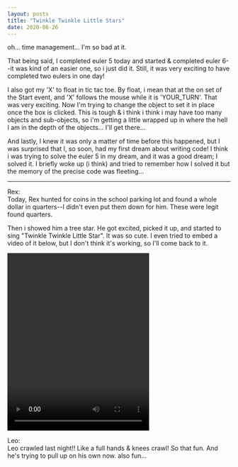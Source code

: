 ```yaml
---
layout: posts
title: "Twinkle Twinkle Little Stars"
date: 2020-06-26
---
```


oh... time management...  I'm so bad at it.

That being said, I completed euler 5 today and started & completed euler 6--it was
kind of an easier one, so i just did it.  Still, it was very exciting to have completed
two eulers in one day!

I also got my 'X' to float in tic tac toe.  By float, i mean that at the on set of the Start event, 
and 'X' follows the mouse while it is 'YOUR_TURN'.  That was very exciting.  Now I'm trying to change the object
to set it in place once the box is clicked.  This is tough & i think i think i may have too many objects
and sub-objects, so i'm getting a little wrapped up in where the hell I am in the depth of the objects...
I'll get there... 

And lastly, I knew it was only a matter of time before this happened, but I was surprised that I, so soon, had my first
dream about writing code!  I think i was trying to solve the euler 5 in my dream, and it was a good dream; I solved it.
I briefly woke up (i think) and tried to remember how I solved it but the memory of the precise code was fleeting...

***
Rex:  
Today, Rex hunted for coins in the school parking lot and found a whole dollar in quarters--I didn't even
put them down for him.  These were legit found quarters.

Then i showed him a tree star.  He got excited, picked it up, and started to sing
"Twinkle Twinkle Little Star".  It was so cute.  I even tried to embed a video of it below, but I don't think
it's working, so I'll come back to it.


<video width="320" height="400" controls>
  <source src="https://maniginam.github.io/blog/pics&vids/TwinkleTwinkleLittleStar.mp4" type="video/mov">
</video>


Leo:  
Leo crawled last night!!  Like a full hands & knees crawl!  So that fun.  And he's
trying to pull up on his own now.  also fun...  